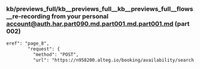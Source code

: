 ### kb/previews_full/kb__previews_full__kb__previews_full__flows__re-recording from your personal account@auth.har.part090.md.part001.md.part001.md (part 002)

```md
eref": "page_8",
        "request": {
          "method": "POST",
          "url": "https://n958200.alteg.io/booking/availability/search
```

```
